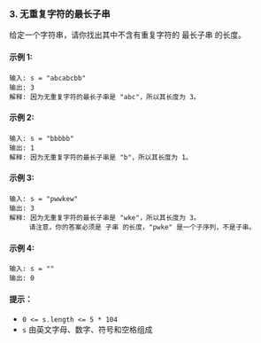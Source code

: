 ### 3. 无重复字符的最长子串
给定一个字符串，请你找出其中不含有重复字符的 最长子串 的长度。
#### 示例 1:
```
输入: s = "abcabcbb"
输出: 3 
解释: 因为无重复字符的最长子串是 "abc"，所以其长度为 3。
```
#### 示例 2:
```
输入: s = "bbbbb"
输出: 1
解释: 因为无重复字符的最长子串是 "b"，所以其长度为 1。
```
#### 示例 3:
```
输入: s = "pwwkew"
输出: 3
解释: 因为无重复字符的最长子串是 "wke"，所以其长度为 3。
     请注意，你的答案必须是 子串 的长度，"pwke" 是一个子序列，不是子串。
```
#### 示例 4:
```
输入: s = ""
输出: 0
```

#### 提示：
- `0 <= s.length <= 5 * 104`
- `s` 由英文字母、数字、符号和空格组成
